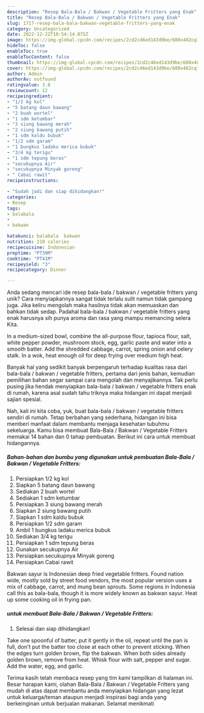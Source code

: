 ```yaml
---
description: "Resep Bala-Bala / Bakwan / Vegetable Fritters yang Enak"
title: "Resep Bala-Bala / Bakwan / Vegetable Fritters yang Enak"
slug: 1717-resep-bala-bala-bakwan-vegetable-fritters-yang-enak
category: Uncategorized
date: 2022-12-22T10:54:14.075Z
image: https://img-global.cpcdn.com/recipes/2cd2c46ed143d9be/680x482cq70/bala-bala-bakwan-vegetable-fritters-foto-resep-utama.jpg
hideToc: false
enableToc: true
enableTocContent: false
thumbnail: https://img-global.cpcdn.com/recipes/2cd2c46ed143d9be/680x482cq70/bala-bala-bakwan-vegetable-fritters-foto-resep-utama.jpg
cover: https://img-global.cpcdn.com/recipes/2cd2c46ed143d9be/680x482cq70/bala-bala-bakwan-vegetable-fritters-foto-resep-utama.jpg
author: Admin
authorAv: notfound
ratingvalue: 3.8
reviewcount: 12
recipeingredient:
- "1/2 kg kol"
- "5 batang daun bawang"
- "2 buah wortel"
- "1 sdm ketumbar"
- "3 siung bawang merah"
- "2 siung bawang putih"
- "1 sdm kaldu bubuk"
- "1/2 sdm garam"
- "1 bungkus ladaku merica bubuk"
- "3/4 kg terigu"
- "1 sdm tepung beras"
- "secukupnya Air"
- "secukupnya Minyak goreng"
- " Cabai rawit"
recipeinstructions:

- "Sudah jadi dan siap dihidangkan!"
categories:
- Resep
tags:
- balabala
- 
- bakwan

katakunci: balabala  bakwan 
nutrition: 210 calories
recipecuisine: Indonesian
preptime: "PT39M"
cooktime: "PT41M"
recipeyield: "3"
recipecategory: Dinner

---
```





Anda sedang mencari ide resep bala-bala / bakwan / vegetable fritters yang unik? Cara menyiapkannya sangat tidak terlalu sulit namun tidak gampang juga. Jika keliru mengolah maka hasilnya tidak akan memuaskan dan bahkan tidak sedap. Padahal bala-bala / bakwan / vegetable fritters yang enak harusnya sih punya aroma dan rasa yang mampu memancing selera Kita.





In a medium-sized bowl, combine the all-purpose flour, tapioca flour, salt, white pepper powder, mushroom stock, egg, garlic paste and water into a smooth batter. Add the shredded cabbage, carrot, spring onion and celery stalk. In a wok, heat enough oil for deep frying over medium high heat.

Banyak hal yang sedikit banyak berpengaruh terhadap kualitas rasa dari bala-bala / bakwan / vegetable fritters, pertama dari jenis bahan, kemudian pemilihan bahan segar sampai cara mengolah dan menyajikannya. Tak perlu pusing jika hendak menyiapkan bala-bala / bakwan / vegetable fritters enak di rumah, karena asal sudah tahu triknya maka hidangan ini dapat menjadi sajian spesial.






Nah, kali ini kita coba, yuk, buat bala-bala / bakwan / vegetable fritters sendiri di rumah. Tetap berbahan yang sederhana, hidangan ini bisa memberi manfaat dalam membantu menjaga kesehatan tubuhmu sekeluarga. Kamu bisa membuat Bala-Bala / Bakwan / Vegetable Fritters memakai 14 bahan dan 0 tahap pembuatan. Berikut ini cara untuk membuat hidangannya.

<!--inarticleads1-->

##### Bahan-bahan dan bumbu yang digunakan untuk pembuatan Bala-Bala / Bakwan / Vegetable Fritters:

1. Persiapkan 1/2 kg kol
1. Siapkan 5 batang daun bawang
1. Sediakan 2 buah wortel
1. Sediakan 1 sdm ketumbar
1. Persiapkan 3 siung bawang merah
1. Siapkan 2 siung bawang putih
1. Siapkan 1 sdm kaldu bubuk
1. Persiapkan 1/2 sdm garam
1. Ambil 1 bungkus ladaku merica bubuk
1. Sediakan 3/4 kg terigu
1. Persiapkan 1 sdm tepung beras
1. Gunakan secukupnya Air
1. Persiapkan secukupnya Minyak goreng
1. Persiapkan  Cabai rawit


Bakwan sayur is Indonesian deep fried vegetable fritters. Found nation wide, mostly sold by street food vendors, the most popular version uses a mix of cabbage, carrot, and mung bean sprouts. Some regions in Indonesia call this as bala-bala, though it is more widely known as bakwan sayur. Heat up some cooking oil in frying pan. 

<!--inarticleads2-->

#####  untuk membuat Bala-Bala / Bakwan / Vegetable Fritters:


1. Selesai dan siap dihidangkan!

Take one spoonful of batter, put it gently in the oil, repeat until the pan is full, don&#39;t put the batter too close at each other to prevent sticking. When the edges turn golden brown, flip the bakwan. When both sides already golden brown, remove from heat. Whisk flour with salt, pepper and sugar. Add the water, egg, and garlic. 

Terima kasih telah membaca resep yang tim kami tampilkan di halaman ini. Besar harapan kami, olahan Bala-Bala / Bakwan / Vegetable Fritters yang mudah di atas dapat membantu anda menyiapkan hidangan yang lezat untuk keluarga/teman ataupun menjadi inspirasi bagi anda yang berkeinginan untuk berjualan makanan. Selamat menikmati
